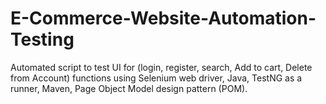 # E-Commerce-Website-Automation-Testing
Automated script to test UI for (login, register, search, Add to cart, Delete from Account) functions using Selenium web driver, Java, TestNG as a runner, Maven, Page Object Model design pattern (POM).
